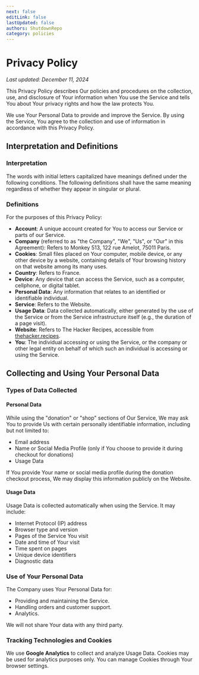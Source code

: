 ```yaml
---
next: false
editLink: false
lastUpdated: false
authors: ShutdownRepo
category: policies
---
```


# Privacy Policy

_Last updated: December 11, 2024_

This Privacy Policy describes Our policies and procedures on the collection, use, and disclosure of Your information when You use the Service and tells You about Your privacy rights and how the law protects You.

We use Your Personal Data to provide and improve the Service. By using the Service, You agree to the collection and use of information in accordance with this Privacy Policy.

## Interpretation and Definitions

### Interpretation

The words with initial letters capitalized have meanings defined under the following conditions. The following definitions shall have the same meaning regardless of whether they appear in singular or plural.

### Definitions

For the purposes of this Privacy Policy:

- **Account**: A unique account created for You to access our Service or parts of our Service.
- **Company** (referred to as "the Company", "We", "Us", or "Our" in this Agreement): Refers to Monkey 513, 122 rue Amelot, 75011 Paris.
- **Cookies**: Small files placed on Your computer, mobile device, or any other device by a website, containing details of Your browsing history on that website among its many uses.
- **Country**: Refers to France.
- **Device**: Any device that can access the Service, such as a computer, cellphone, or digital tablet.
- **Personal Data**: Any information that relates to an identified or identifiable individual.
- **Service**: Refers to the Website.
- **Usage Data**: Data collected automatically, either generated by the use of the Service or from the Service infrastructure itself (e.g., the duration of a page visit).
- **Website**: Refers to The Hacker Recipes, accessible from [thehacker.recipes](https://thehacker.recipes).
- **You**: The individual accessing or using the Service, or the company or other legal entity on behalf of which such an individual is accessing or using the Service.

## Collecting and Using Your Personal Data

### Types of Data Collected

#### Personal Data

While using the "donation" or "shop" sections of Our Service, We may ask You to provide Us with certain personally identifiable information, including but not limited to:

- Email address
- Name or Social Media Profile (only if You choose to provide it during checkout for donations)
- Usage Data

If You provide Your name or social media profile during the donation checkout process, We may display this information publicly on the Website.

#### Usage Data

Usage Data is collected automatically when using the Service. It may include:

- Internet Protocol (IP) address
- Browser type and version
- Pages of the Service You visit
- Date and time of Your visit
- Time spent on pages
- Unique device identifiers
- Diagnostic data

### Use of Your Personal Data

The Company uses Your Personal Data for:

- Providing and maintaining the Service.
- Handling orders and customer support.
- Analytics.

We will not share Your data with any third party.

### Tracking Technologies and Cookies

We use **Google Analytics** to collect and analyze Usage Data. Cookies may be used for analytics purposes only. You can manage Cookies through Your browser settings.

